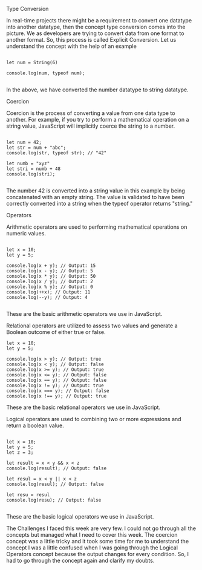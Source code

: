 Type Conversion 
  
In real-time projects there might be a requirement to convert one datatype into another datatype, then the concept type conversion comes into the picture. We as developers are trying to convert data from one format to another format. So, this process is called Explicit Conversion. Let us understand the concept with the help of an example 
~~~ 
  
let num = String(6) 
  
console.log(num, typeof num); 
  
~~~ 
  
In the above, we have converted the number datatype to string datatype. 
 
Coercion 
 
Coercion is the process of converting a value from one data type to another. For example, if you try to perform a mathematical operation on a string value, JavaScript will implicitly coerce the string to a number. 
~~~ 
 
let num = 42; 
let str = num + "abc"; 
console.log(str, typeof str); // "42" 
 
let numb = "xyz" 
let stri = numb + 48 
console.log(stri); 
 
~~~ 
The number 42 is converted into a string value in this example by being concatenated with an empty string. The value is validated to have been correctly converted into a string when the typeof operator returns "string." 
 
Operators 
 
Arithmetic operators are used to performing mathematical operations on numeric values. 
 
~~~ 
 
let x = 10; 
let y = 5; 
  
console.log(x + y); // Output: 15 
console.log(x - y); // Output: 5 
console.log(x * y); // Output: 50 
console.log(x / y); // Output: 2 
console.log(x % y); // Output: 0 
console.log(++x); // Output: 11 
console.log(--y); // Output: 4 
 
~~~ 
These are the basic arithmetic operators we use in JavaScript. 
 
Relational operators are utilized to assess two values and generate a Boolean outcome of either true or false. 
 
~~~ 
let x = 10;  
let y = 5; 
 
console.log(x > y); // Output: true  
console.log(x < y); // Output: false  
console.log(x >= y); // Output: true 
console.log(x <= y); // Output: false  
console.log(x == y); // Output: false  
console.log(x != y); // Output: true  
console.log(x === y); // Output: false  
console.log(x !== y); // Output: true 
~~~ 
These are the basic relational operators we use in JavaScript. 
 
Logical operators are used to combining two or more expressions and return a boolean value. 
~~~ 
 
let x = 10;  
let y = 5; 
let z = 3; 
 
let result = x < y && x < z 
console.log(result); // Output: false  
 
let resul = x < y || x < z 
console.log(resul); // Output: false  
 
let resu = resul 
console.log(resu); // Output: false 
 
~~~ 
 
These are the basic logical operators we use in JavaScript. 
 
The Challenges I faced this week are very few. I could not go through all the concepts but managed what I need to cover this week. The coercion concept was a little tricky and it took some time for me to understand the concept I was a little confused when I was going through the Logical Operators concept because the output changes for every condition. So, I had to go through the concept again and clarify my doubts. 
 
 
 
